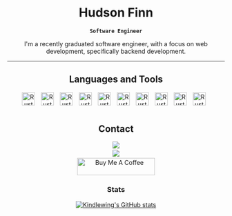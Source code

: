 <div align="center">

# Hudson Finn

**`Software Engineer`**

I'm a recently graduated software engineer, with a focus on web development, specifically backend development.

---

## Languages and Tools

<img alt="Rust" width="30px" style="padding-right:10px;" src="https://cdn.jsdelivr.net/gh/devicons/devicon/icons/rust/rust-plain.svg" />
<img alt="Rust" width="30px" style="padding-right:10px;" src="https://cdn.jsdelivr.net/gh/devicons/devicon/icons/react/react-original.svg" />
<img alt="Rust" width="30px" style="padding-right:10px;" src="https://cdn.jsdelivr.net/gh/devicons/devicon/icons/flutter/flutter-original.svg" />
<img alt="Rust" width="30px" style="padding-right:10px;" src="https://cdn.jsdelivr.net/gh/devicons/devicon/icons/csharp/csharp-line.svg" />
<img alt="Rust" width="30px" style="padding-right:10px;" src="https://cdn.jsdelivr.net/gh/devicons/devicon/icons/dotnetcore/dotnetcore-original.svg" />
<img alt="Rust" width="30px" style="padding-right:10px;" src="https://cdn.jsdelivr.net/gh/devicons/devicon/icons/git/git-plain.svg" />
<img alt="Rust" width="30px" style="padding-right:10px;" src="https://cdn.jsdelivr.net/gh/devicons/devicon/icons/javascript/javascript-original.svg" />
<img alt="Rust" width="30px" style="padding-right:10px;" src="https://cdn.jsdelivr.net/gh/devicons/devicon/icons/typescript/typescript-original.svg" />
<img alt="Rust" width="30px" style="padding-right:10px;" src="https://cdn.jsdelivr.net/gh/devicons/devicon/icons/linux/linux-plain.svg" />
<img alt="Rust" width="30px" style="padding-right:10px;" src="https://cdn.jsdelivr.net/gh/devicons/devicon/icons/bash/bash-original.svg" />
<br />

#

## Contact

<a href="mailto:hudson.finn@gordon.edu"> <img src="https://custom-icon-badges.demolab.com/badge/-hudson.finn@gordon.edu-red?style=for-the-badge&logo=mention&logoColor=white" /> <a/>
<br />
<a href="https://www.linkedin.com/in/hudson-finn/"> <img src="https://custom-icon-badges.demolab.com/badge/-Linkedin-blue?style=for-the-badge&logo=mention&logoColor=white" /> <a/>
<br />
<a href="https://www.buymeacoffee.com/hudsonfinn7283" target="_blank">
<img src="https://cdn.buymeacoffee.com/buttons/v2/default-yellow.png" alt="Buy Me A Coffee" style="height: 40px !important;width: 180px !important;" >
</a>

### Stats

[![Kindlewing's GitHub stats](https://github-readme-stats.vercel.app/api?username=Kindlewing&show_icons=true&theme=radical)](https://github.com/anuraghazra/github-readme-stats)

</div>
